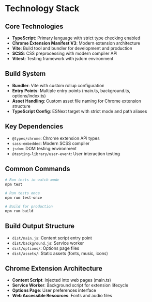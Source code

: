 # Technology Stack

## Core Technologies
- **TypeScript**: Primary language with strict type checking enabled
- **Chrome Extension Manifest V3**: Modern extension architecture
- **Vite**: Build tool and bundler for development and production
- **SCSS**: CSS preprocessing with modern compiler API
- **Vitest**: Testing framework with jsdom environment

## Build System
- **Bundler**: Vite with custom rollup configuration
- **Entry Points**: Multiple entry points (main.ts, background.ts, options/index.ts)
- **Asset Handling**: Custom asset file naming for Chrome extension structure
- **TypeScript Config**: ESNext target with strict mode and path aliases

## Key Dependencies
- `@types/chrome`: Chrome extension API types
- `sass-embedded`: Modern SCSS compiler
- `jsdom`: DOM testing environment
- `@testing-library/user-event`: User interaction testing

## Common Commands
```bash
# Run tests in watch mode
npm test

# Run tests once
npm run test-once

# Build for production
npm run build
```

## Build Output Structure
- `dist/main.js`: Content script entry point
- `dist/background.js`: Service worker
- `dist/options/`: Options page files
- `dist/assets/`: Static assets (fonts, music, icons)

## Chrome Extension Architecture
- **Content Script**: Injected into web pages (main.ts)
- **Service Worker**: Background script for extension lifecycle
- **Options Page**: User preferences interface
- **Web Accessible Resources**: Fonts and audio files